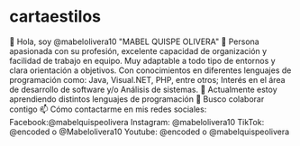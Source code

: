 # cartaestilos
👋 Hola, soy @mabelolivera10 "MABEL QUISPE OLIVERA"
👀 Persona apasionada con su profesión, excelente capacidad de organización y facilidad de trabajo en equipo. Muy adaptable a todo tipo de entornos y clara orientación a objetivos. Con conocimientos en diferentes lenguajes de programación como: Java, Visual.NET, PHP, entre otros; Interés en el área de desarrollo de software y/o Análisis de sistemas.
🌱 Actualmente estoy aprendiendo distintos lenguajes de programación
💞️ Busco colaborar contigo
📫 Cómo contactarme en mis redes sociales:
Facebook:@mabelquispeolivera
Instagram: @mabelolivera10
TikTok: @encoded o @Mabelolivera10
Youtube: @encoded o @mabelquispeolivera
